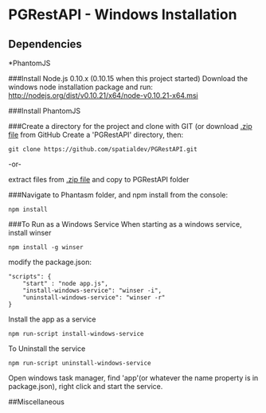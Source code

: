 PGRestAPI - Windows Installation
=========

## Dependencies

*PhantomJS

###Install Node.js 0.10.x (0.10.15 when this project started)
Download the windows node installation package and run: http://nodejs.org/dist/v0.10.21/x64/node-v0.10.21-x64.msi

###Install PhantomJS

###Create a directory for the project and clone with GIT (or download [.zip file](https://github.com/spatialdev/PGRestAPI/archive/docs.zip) from GitHub
Create a 'PGRestAPI' directory, then:
  
    git clone https://github.com/spatialdev/PGRestAPI.git

-or-

extract files from [.zip file](https://github.com/spatialdev/PGRestAPI/archive/docs.zip) and copy to PGRestAPI folder

###Navigate to Phantasm folder, and npm install
from the console:  

    npm install


###To Run as a Windows Service
When starting as a windows service, install winser
	
	npm install -g winser


modify the package.json:  

	"scripts": {
		"start" : "node app.js",
		"install-windows-service": "winser -i",
		"uninstall-windows-service": "winser -r"
	}

Install the app as a service
	
	npm run-script install-windows-service

To Uninstall the service

	npm run-script uninstall-windows-service

Open windows task manager, find 'app'(or whatever the name property is in package.json), right click and start the service.


##Miscellaneous

